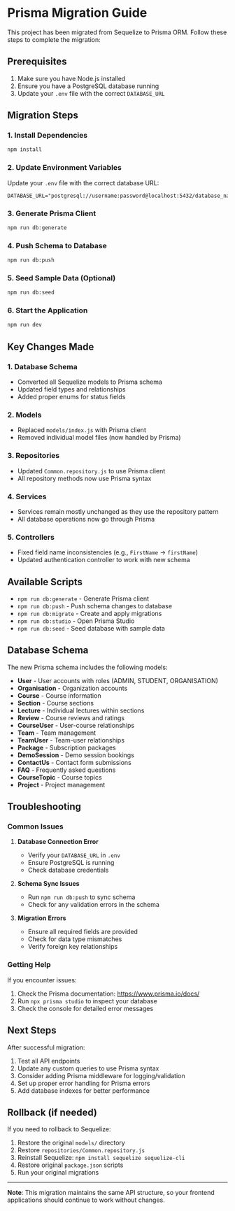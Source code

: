 # Prisma Migration Guide

This project has been migrated from Sequelize to Prisma ORM. Follow these steps to complete the migration:

## Prerequisites

1. Make sure you have Node.js installed
2. Ensure you have a PostgreSQL database running
3. Update your `.env` file with the correct `DATABASE_URL`

## Migration Steps

### 1. Install Dependencies

```bash
npm install
```

### 2. Update Environment Variables

Update your `.env` file with the correct database URL:

```env
DATABASE_URL="postgresql://username:password@localhost:5432/database_name"
```

### 3. Generate Prisma Client

```bash
npm run db:generate
```

### 4. Push Schema to Database

```bash
npm run db:push
```

### 5. Seed Sample Data (Optional)

```bash
npm run db:seed
```

### 6. Start the Application

```bash
npm run dev
```

## Key Changes Made

### 1. Database Schema
- Converted all Sequelize models to Prisma schema
- Updated field types and relationships
- Added proper enums for status fields

### 2. Models
- Replaced `models/index.js` with Prisma client
- Removed individual model files (now handled by Prisma)

### 3. Repositories
- Updated `Common.repository.js` to use Prisma client
- All repository methods now use Prisma syntax

### 4. Services
- Services remain mostly unchanged as they use the repository pattern
- All database operations now go through Prisma

### 5. Controllers
- Fixed field name inconsistencies (e.g., `FirstName` → `firstName`)
- Updated authentication controller to work with new schema

## Available Scripts

- `npm run db:generate` - Generate Prisma client
- `npm run db:push` - Push schema changes to database
- `npm run db:migrate` - Create and apply migrations
- `npm run db:studio` - Open Prisma Studio
- `npm run db:seed` - Seed database with sample data

## Database Schema

The new Prisma schema includes the following models:

- **User** - User accounts with roles (ADMIN, STUDENT, ORGANISATION)
- **Organisation** - Organization accounts
- **Course** - Course information
- **Section** - Course sections
- **Lecture** - Individual lectures within sections
- **Review** - Course reviews and ratings
- **CourseUser** - User-course relationships
- **Team** - Team management
- **TeamUser** - Team-user relationships
- **Package** - Subscription packages
- **DemoSession** - Demo session bookings
- **ContactUs** - Contact form submissions
- **FAQ** - Frequently asked questions
- **CourseTopic** - Course topics
- **Project** - Project management

## Troubleshooting

### Common Issues

1. **Database Connection Error**
   - Verify your `DATABASE_URL` in `.env`
   - Ensure PostgreSQL is running
   - Check database credentials

2. **Schema Sync Issues**
   - Run `npm run db:push` to sync schema
   - Check for any validation errors in the schema

3. **Migration Errors**
   - Ensure all required fields are provided
   - Check for data type mismatches
   - Verify foreign key relationships

### Getting Help

If you encounter issues:

1. Check the Prisma documentation: https://www.prisma.io/docs/
2. Run `npx prisma studio` to inspect your database
3. Check the console for detailed error messages

## Next Steps

After successful migration:

1. Test all API endpoints
2. Update any custom queries to use Prisma syntax
3. Consider adding Prisma middleware for logging/validation
4. Set up proper error handling for Prisma errors
5. Add database indexes for better performance

## Rollback (if needed)

If you need to rollback to Sequelize:

1. Restore the original `models/` directory
2. Restore `repositories/Common.repository.js`
3. Reinstall Sequelize: `npm install sequelize sequelize-cli`
4. Restore original `package.json` scripts
5. Run your original migrations

---

**Note**: This migration maintains the same API structure, so your frontend applications should continue to work without changes.

